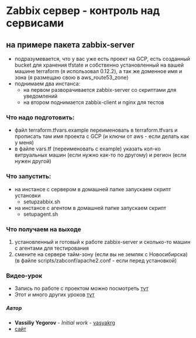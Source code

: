 # Zabbix сервер - контроль над сервисами

## на примере пакета zabbix-server
  * подразумевается, что у вас уже есть проект на GCP, есть созданный bucket для хранения tfstate и собственно установленный на вашей машине terraform (я использовал 0.12.2), а так же доменное имя и зона (я размещаю свою в aws_route53_zone)
  * поднимаем два инстанса:
    - на первом разворачивается zabbix-server со скриптами для уведомлений
    - на втором поднимается zabbix-client и nginx для тестов

### Что надо подготовить:
  * файл terraform.tfvars.example переименовать в terraform.tfvars и прописать там имя проекта с GCP (и ключи от aws - если делать как у меня)
  * в файле vars.tf (переименовать с example) указать кол-ко витруальных машин (если нужно как-то по другому) и регион (если нужен другой)

### Что запустить:
  * на инстансе с сервером в домашней папке запускаем скрипт установки
    - setupzabbix.sh
  * на инстансе с агентом в домашней папке запускаем скрипт
    - setupagent.sh

### Что получаем на выходе
  1. установленный и готовый к работе zabbix-server и сколько-то машин с агентами для тестирования
  2. смените на сервере тайм-зону (если вы не земляк с Новосибирска) (в файле scripts/zabconf/apache2.conf - если перед установкой)

### Видео-урок
  * Запись по работе с проектом можно посмотреть [тут](https://youtu.be/cq_w5aj-haY)
  * Этот и много других уроков [тут](https://vk.com/realmanual)

##### Автор
 - **Vassiliy Yegorov** - *Initial work* - [vasyakrg](https://github.com/vasyakrg)
 - [сайт](https://vk.com/realmanual)
